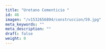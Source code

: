 ```yaml
---
title: "Uretano Cementicio "
id: 46
imagen: "/v1532656894/construccion/59.jpg"
meta_keywords: ""
meta_description: ""
draft: false
weight: 0
---
```

